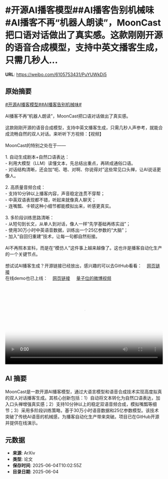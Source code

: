 # #开源AI播客模型##AI播客告别机械味#AI播客不再“机器人朗读”，MoonCast把口语对话做出了真实感。这款刚刚开源的语音合成模型，支持中英文播客生成，只需几秒人...

**URL**: https://weibo.com/6105753431/PuYUWkDi5

## 原始摘要

<a href="https://m.weibo.cn/search?containerid=231522type%3D1%26t%3D10%26q%3D%23%E5%BC%80%E6%BA%90AI%E6%92%AD%E5%AE%A2%E6%A8%A1%E5%9E%8B%23&amp;extparam=%23%E5%BC%80%E6%BA%90AI%E6%92%AD%E5%AE%A2%E6%A8%A1%E5%9E%8B%23" data-hide=""><span class="surl-text">#开源AI播客模型#</span></a><a href="https://m.weibo.cn/search?containerid=231522type%3D1%26t%3D10%26q%3D%23AI%E6%92%AD%E5%AE%A2%E5%91%8A%E5%88%AB%E6%9C%BA%E6%A2%B0%E5%91%B3%23&amp;extparam=%23AI%E6%92%AD%E5%AE%A2%E5%91%8A%E5%88%AB%E6%9C%BA%E6%A2%B0%E5%91%B3%23" data-hide=""><span class="surl-text">#AI播客告别机械味#</span></a><br><br>AI播客不再“机器人朗读”，MoonCast把口语对话做出了真实感。<br><br>这款刚刚开源的语音合成模型，支持中英文播客生成，只需几秒人声参考，就能合成流畅自然的双人对话。来听听下方视频：【视频】<br><br>MoonCast的特别之处在于——<br><br>1. 自动生成剧本+自然口语表达：<br>    - 利用大模型（LLM）读懂文本，先总结出重点，再转成通俗口语。<br>    - 对话结构清晰，还会加“呃、嗯、对啊、你说得对”这些常见口头禅，让AI说话更像人。<br>        <br>2. 高质量音频合成：<br>    - 支持10分钟以上播客内容，声音稳定连贯不穿帮；<br>    - 中英双语表现都不错，听起来就像真人聊天；<br>    - 连嘴瓢、卡顿这种小细节都能模拟出来，听感更真实。<br>        <br>3. 多阶段训练思路清晰：<br>    - 从短句到长文，从单人到对话，像人一样“先学基础再练实战”；<br>    - 使用30万小时中英语音数据，训练出一个25亿参数的“大脑”；<br>    - 加入“自回归重建”技术，让每一句都自然衔接。<br>        <br>AI不再照本宣科，而是在“模仿人”这件事上越来越像了。这也许是播客自动化生产的一个关键节点。<br><br>想试试AI播客生成？开源链接已经放出，感兴趣的可以去GitHub看看：<a href="https://weibo.cn/sinaurl?u=https%3A%2F%2Fgithub.com%2Fjzq2000%2FMoonCast" data-hide=""><span class="url-icon"><img style="width: 1rem;height: 1rem" src="https://h5.sinaimg.cn/upload/2015/09/25/3/timeline_card_small_web_default.png" referrerpolicy="no-referrer"></span><span class="surl-text">网页链接</span></a><br>在线demo也已上线：<a href="https://weibo.cn/sinaurl?u=https%3A%2F%2Fmooncastdemo.github.io%2F" data-hide=""><span class="url-icon"><img style="width: 1rem;height: 1rem" src="https://h5.sinaimg.cn/upload/2015/09/25/3/timeline_card_small_web_default.png" referrerpolicy="no-referrer"></span><span class="surl-text">网页链接</span></a> <a href="https://video.weibo.com/show?fid=1034:5173838418477116" data-hide=""><span class="url-icon"><img style="width: 1rem;height: 1rem" src="https://h5.sinaimg.cn/upload/2015/09/25/3/timeline_card_small_video_default.png" referrerpolicy="no-referrer"></span><span class="surl-text">量子位的微博视频</span></a><br clear="both"><div style="clear: both"></div><video controls="controls" poster="https://tvax1.sinaimg.cn/orj480/006Fd7o3ly1i23cf9lokqj30zk0k0wee.jpg" style="width: 100%"><source src="https://f.video.weibocdn.com/o0/PyaNWBRolx08oMjdsGVW01041200vHh30E010.mp4?label=mp4_720p&amp;template=1280x720.25.0&amp;ori=0&amp;ps=1CwnkDw1GXwCQx&amp;Expires=1749034866&amp;ssig=PPpSpNKk89&amp;KID=unistore,video"><source src="https://f.video.weibocdn.com/o0/bBl8qN4Clx08oMjd6QE801041200faub0E010.mp4?label=mp4_hd&amp;template=852x480.25.0&amp;ori=0&amp;ps=1CwnkDw1GXwCQx&amp;Expires=1749034866&amp;ssig=xm%2FjhUrluv&amp;KID=unistore,video"><source src="https://f.video.weibocdn.com/o0/WCJXCjE7lx08oMjd9Y5i0104120099BD0E010.mp4?label=mp4_ld&amp;template=640x360.25.0&amp;ori=0&amp;ps=1CwnkDw1GXwCQx&amp;Expires=1749034866&amp;ssig=9j5uhOT1E4&amp;KID=unistore,video"><p>视频无法显示，请前往<a href="https://video.weibo.com/show?fid=1034%3A5173838418477116" target="_blank" rel="noopener noreferrer">微博视频</a>观看。</p></video>

## AI 摘要

MoonCast是一款开源AI播客模型，通过大语言模型和语音合成技术实现高度拟真的双人对话播客生成。其核心创新包括：1）自动将文本转化为自然口语表达，加入口头禅增强真实感；2）支持10分钟以上的稳定双语音频合成，模拟嘴瓢等细节；3）采用多阶段训练策略，基于30万小时语音数据和25亿参数模型。该技术突破了传统AI语音的机械感，为播客自动化生产带来突破。项目已在GitHub开源并提供在线演示。

## 元数据

- **来源**: ArXiv
- **类型**: 论文
- **保存时间**: 2025-06-04T10:02:55Z
- **目录日期**: 2025-06-04
